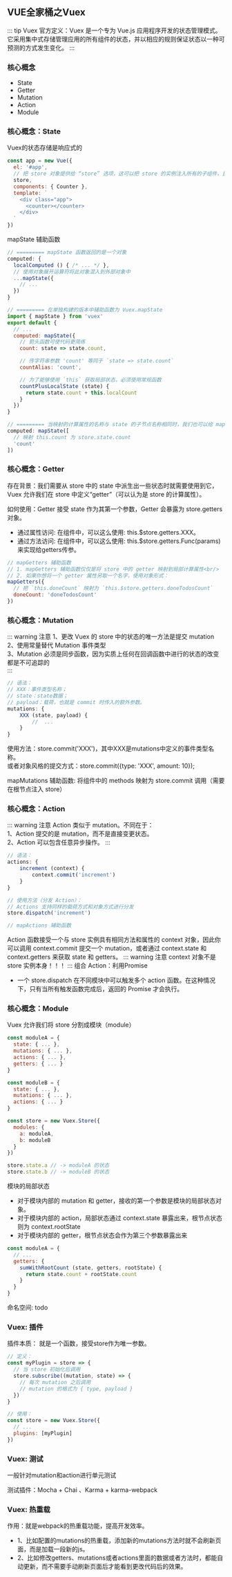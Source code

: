 ## VUE全家桶之Vuex
::: tip Vuex
官方定义：Vuex 是一个专为 Vue.js 应用程序开发的状态管理模式。<br/>
它采用集中式存储管理应用的所有组件的状态，并以相应的规则保证状态以一种可预测的方式发生变化。
:::

### 核心概念
+ State
+ Getter
+ Mutation
+ Action
+ Module

### 核心概念：State
Vuex的状态存储是响应式的
```js
const app = new Vue({
  el: '#app',
  // 把 store 对象提供给 “store” 选项，这可以把 store 的实例注入所有的子组件，且子组件能通过 this.$store 访问到
  store,
  components: { Counter },
  template: `
    <div class="app">
      <counter></counter>
    </div>
  `
})
```
mapState 辅助函数
```js
// ========= mapState 函数返回的是一个对象
computed: {
  localComputed () { /* ... */ },
  // 使用对象展开运算符将此对象混入到外部对象中
  ...mapState({
    // ...
  })
}

// ========= 在单独构建的版本中辅助函数为 Vuex.mapState
import { mapState } from 'vuex'
export default {
  // ...
  computed: mapState({
    // 箭头函数可使代码更简练
    count: state => state.count,

    // 传字符串参数 'count' 等同于 `state => state.count`
    countAlias: 'count',

    // 为了能够使用 `this` 获取局部状态，必须使用常规函数
    countPlusLocalState (state) {
      return state.count + this.localCount
    }
  })
}

// ========= 当映射的计算属性的名称与 state 的子节点名称相同时，我们也可以给 mapState 传一个字符串数组
computed: mapState([
  // 映射 this.count 为 store.state.count
  'count'
])
```

### 核心概念：Getter
存在背景：我们需要从 store 中的 state 中派生出一些状态时就需要使用到它，Vuex 允许我们在 store 中定义“getter”（可以认为是 store 的计算属性）。

如何使用：Getter 接受 state 作为其第一个参数，Getter 会暴露为 store.getters 对象。
+ 通过属性访问: 在组件中，可以这么使用: this.$store.getters.XXX。
+ 通过方法访问: 在组件中，可以这么使用: this.$store.getters.Func(params)来实现给getters传参。

```js
// mapGetters 辅助函数
// 1. mapGetters 辅助函数仅仅是将 store 中的 getter 映射到局部计算属性<br/>
// 2. 如果你想将一个 getter 属性另取一个名字，使用对象形式：
mapGetters({
  // 把 `this.doneCount` 映射为 `this.$store.getters.doneTodosCount`
  doneCount: 'doneTodosCount'
})
```

### 核心概念：Mutation
::: warning 注意
1、更改 Vuex 的 store 中的状态的唯一方法是提交 mutation<br/>
2、使用常量替代 Mutation 事件类型<br/>
3、Mutation 必须是同步函数，因为实质上任何在回调函数中进行的状态的改变都是不可追踪的<br/>
:::

```js
// 语法：
// XXX：事件类型名称；
// state：state数据；
// payload：载荷，也就是 commit 时传入的额外参数。
mutations: { 
    XXX (state, payload) {
        //  ... 
    } 
}
```

使用方法：store.commit('XXX')，其中XXX是mutations中定义的事件类型名称。<br/>
或者对象风格的提交方式：store.commit({type: 'XXX', amount: 10});

mapMutations 辅助函数: 将组件中的 methods 映射为 store.commit 调用（需要在根节点注入 store）


### 核心概念：Action
::: warning 注意
Action 类似于 mutation。不同在于：<br/>
1、Action 提交的是 mutation，而不是直接变更状态。<br/>
2、Action 可以包含任意异步操作。
:::
```js
// 语法：
actions: {
    increment (context) {
        context.commit('increment')
    }
}

// 使用方法（分发 Action）：
// Actions 支持同样的载荷方式和对象方式进行分发
store.dispatch('increment')

// mapActions 辅助函数
```
Action 函数接受一个与 store 实例具有相同方法和属性的 context 对象，因此你可以调用 context.commit 提交一个 mutation，或者通过 context.state 和 context.getters 来获取 state 和 getters。
::: warning 注意
context 对象不是 store 实例本身！！！
:::
组合 Action：利用Promise
+ 一个 store.dispatch 在不同模块中可以触发多个 action 函数。在这种情况下，只有当所有触发函数完成后，返回的 Promise 才会执行。

### 核心概念：Module
Vuex 允许我们将 store 分割成模块（module）
```js
const moduleA = {
  state: { ... },
  mutations: { ... },
  actions: { ... },
  getters: { ... }
}

const moduleB = {
  state: { ... },
  mutations: { ... },
  actions: { ... }
}

const store = new Vuex.Store({
  modules: {
    a: moduleA,
    b: moduleB
  }
})

store.state.a // -> moduleA 的状态
store.state.b // -> moduleB 的状态
```

模块的局部状态
+ 对于模块内部的 mutation 和 getter，接收的第一个参数是模块的局部状态对象。
+ 对于模块内部的 action，局部状态通过 context.state 暴露出来，根节点状态则为 context.rootState
+ 对于模块内部的 getter，根节点状态会作为第三个参数暴露出来
```js
const moduleA = {
  // ...
  getters: {
    sumWithRootCount (state, getters, rootState) {
      return state.count + rootState.count
    }
  }
}
```
命名空间: todo


### Vuex: 插件
插件本质： 就是一个函数，接受store作为唯一参数。
```js
// 定义：
const myPlugin = store => {
  // 当 store 初始化后调用
  store.subscribe((mutation, state) => {
    // 每次 mutation 之后调用
    // mutation 的格式为 { type, payload }
  })
}

// 使用：
const store = new Vuex.Store({
  // ...
  plugins: [myPlugin]
})
```

### Vuex: 测试
一般针对mutation和action进行单元测试

测试插件：Mocha + Chai 、Karma + karma-webpack 

### Vuex: 热重载
作用：就是webpack的热重载功能，提高开发效率。
+ 1、比如配置的mutations的热重载，添加新的mutations方法时就不会刷新页面，而是加载一段新的js。
+ 2、比如修改getters、mutations或者actions里面的数据或者方法时，都能自动更新，而不需要手动刷新页面后才能看到更改代码后的效果。
